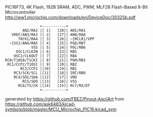 PIC16F73, 4K Flash, 192B SRAM, ADC, PWM, MLF28
Flash-Based 8-Bit Microcontroller
http://ww1.microchip.com/downloads/en/DeviceDoc/30325b.pdf


	                +-----------+
	        AN2/RA2 |[ 1]   [28]| AN1/RA1
	   VREF/AN3/RA3 |[ 2]   [27]| AN0/RA0
	      T0CKI/RA4 |[ 3]   [26]| ~{MCLR}/VPP
	  ~{SS}/AN4/RA5 |[ 4]   [25]| PGD/RB7
	            VSS |[ 5]   [24]| PGC/RB6
	     OSC1/CLKIN |[ 6]   [23]| RB5
	    OSC2/CLKOUT |[ 7]   [22]| RB4
	RC0/T10S0/T1CKI |[ 8]   [21]| PGM/RB3
	 RC1/CCP2/T1OSI |[ 9]   [20]| RB2
	       RC2/CCP1 |[10]   [19]| RB1
	    RC3/SCK/SCL |[11]   [18]| INT/RB0
	    RC4/SDI/SDA |[12]   [17]| VDD
	        RC5/SDO |[13]   [16]| VSS
	      RC6/TX/CK |[14]   [15]| RC7/RX/DT
	                +-----------+


generated by https://github.com/FBEZ/Pinout-AsciiArt from https://github.com/ask6483/kicad-symbols/blob/master/MCU_Microchip_PIC16.kicad_sym